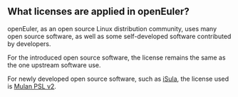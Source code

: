 ## What licenses are applied in openEuler?

openEuler, as an open source Linux distribution community, uses many open source software, as well as some self-developed software contributed by developers.

For the introduced open source software, the license remains the same as the one upstream software use.

For newly developed open source software, such as [iSula](<https://gitee.com/openeuler/iSulad>), the license used is [Mulan PSL v2](<http://license.coscl.org.cn/MulanPSL2>).